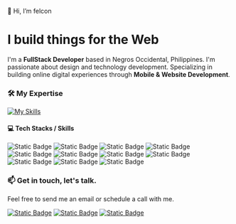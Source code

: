 
👋 Hi, I’m felcon
# I build things for the Web

I'm a **FullStack Developer** based in Negros Occidental, Philippines. I'm passionate about design and technology development. Specializing in building online digital experiences through **Mobile & Website Development**.

### 🛠 My Expertise
[![My Skills](https://skillicons.dev/icons?i=react,angular,nodejs,laravel,mongodb,mysql)](https://skillicons.dev)

#### :computer: Tech Stacks / Skills
![Static Badge](https://img.shields.io/badge/JS-grey?style=for-the-badge&logo=javascript)
![Static Badge](https://img.shields.io/badge/HTML-grey?style=for-the-badge&logo=html5)
![Static Badge](https://img.shields.io/badge/CSS-grey?style=for-the-badge&logo=css3)
![Static Badge](https://img.shields.io/badge/PHP-grey?style=for-the-badge&logo=php)
![Static Badge](https://img.shields.io/badge/React-grey?style=for-the-badge&logo=react)
![Static Badge](https://img.shields.io/badge/Angular-grey?style=for-the-badge&logo=angular)
![Static Badge](https://img.shields.io/badge/NodeJS-grey?style=for-the-badge&logo=nodedotjs)
![Static Badge](https://img.shields.io/badge/WordPress-grey?style=for-the-badge&logo=wordpress)
![Static Badge](https://img.shields.io/badge/Laravel-grey?style=for-the-badge&logo=laravel)
![Static Badge](https://img.shields.io/badge/MySQL-gray?style=for-the-badge&logo=mysql)
![Static Badge](https://img.shields.io/badge/MongoDB-gray?style=for-the-badge&logo=mongodb)


### 📫 Get in touch, let's talk.
Feel free to send me an email or schedule a call with me.

[![Static Badge](https://img.shields.io/badge/Email-felcon.albaladejo@gmail.com-blue)](felcon.albaladejo@gmail.com )
[![Static Badge](https://img.shields.io/badge/Phone_1-+63_950_841_4224-orange)]()
[![Static Badge](https://img.shields.io/badge/Phone_2-+63_915_352_6619-orange)]()
